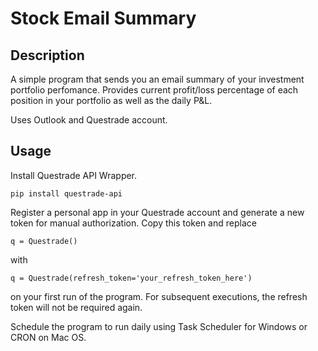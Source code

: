 # Stock Email Summary

## Description

A simple program that sends you an email summary of your investment portfolio perfomance. Provides current profit/loss percentage of each position in your portfolio as well as the daily P&L.

Uses Outlook and Questrade account.

## Usage

Install Questrade API Wrapper.

```
pip install questrade-api
```

Register a personal app in your Questrade account and generate a new token for manual authorization. Copy this token and replace

```
q = Questrade()
```

with

```
q = Questrade(refresh_token='your_refresh_token_here')
```

on your first run of the program. For subsequent executions, the refresh token will not be required again.

Schedule the program to run daily using Task Scheduler for Windows or CRON on Mac OS.


